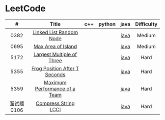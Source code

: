 LeetCode
========
 

| # | Title | c++ | python | java | Difficulty |
| :-------------: | :---------------: | :------------------: | :--------------------: | :--------------------: | :--------------------: |
|0382|[Linked List Random Node](https://leetcode-cn.com/problems/linked-list-random-node/)| | |[java](./382/382.java)|Medium|
|0695|[Max Area of Island](https://leetcode-cn.com/problems/max-area-of-island/)| | |[java](./695/695.java)|Medium|
|5172|[Largest Multiple of Three](https://leetcode-cn.com/contest/weekly-contest-177/problems/largest-multiple-of-three/) | | |[java](./5172/5172.java)|Hard|
|5355|[Frog Position After T Seconds](https://leetcode-cn.com/contest/weekly-contest-179/problems/frog-position-after-t-seconds/) | | |[java](./5355/5355.java)|Hard|
|5359|[Maximum Performance of a Team](https://leetcode-cn.com/problems/maximum-performance-of-a-team/) | | |[java](./5359/5359_1.java)|Hard|
|面试题0106|[Compress String LCCI](https://leetcode-cn.com/problems/compress-string-lcci/) | | |[java](./面试题0106/0106.java)|Hard|
